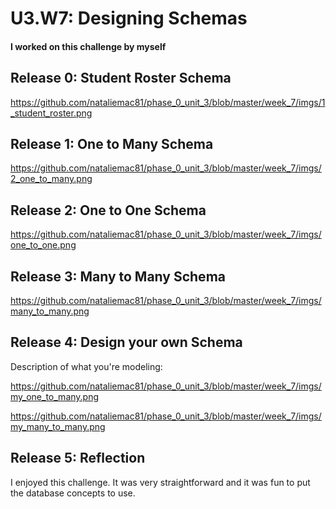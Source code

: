 # U3.W7: Designing Schemas


#### I worked on this challenge by myself


## Release 0: Student Roster Schema
https://github.com/nataliemac81/phase_0_unit_3/blob/master/week_7/imgs/1_student_roster.png


## Release 1: One to Many Schema
https://github.com/nataliemac81/phase_0_unit_3/blob/master/week_7/imgs/2_one_to_many.png


## Release 2: One to One Schema
https://github.com/nataliemac81/phase_0_unit_3/blob/master/week_7/imgs/one_to_one.png


## Release 3: Many to Many Schema
https://github.com/nataliemac81/phase_0_unit_3/blob/master/week_7/imgs/many_to_many.png


## Release 4: Design your own Schema
Description of what you're modeling: 

<!-- I did a schema of students and classes -->
https://github.com/nataliemac81/phase_0_unit_3/blob/master/week_7/imgs/my_one_to_many.png


<!-- I did a many to many schema with musicians, musician's albums, and albums -->

https://github.com/nataliemac81/phase_0_unit_3/blob/master/week_7/imgs/my_many_to_many.png

## Release 5: Reflection

I enjoyed this challenge. It was very straightforward and it was fun to put the database concepts to use.

